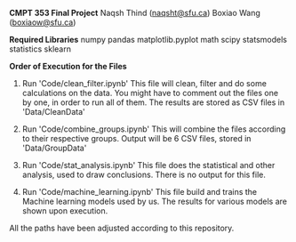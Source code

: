 **CMPT 353 Final Project**
Naqsh Thind (naqsht@sfu.ca)
Boxiao Wang (boxiaow@sfu.ca)


**Required Libraries**
    numpy
    pandas
    matplotlib.pyplot
    math
    scipy
    statsmodels
    statistics
    sklearn


**Order of Execution for the Files**
1) Run 'Code/clean_filter.ipynb'
    This file will clean, filter and do some calculations on the data.
    You might have to comment out the files one by one, in order to run all of them.
    The results are stored as CSV files in 'Data/CleanData'

2) Run 'Code/combine_groups.ipynb'
    This will combine the files according to their respective groups.
    Output will be 6 CSV files, stored in 'Data/GroupData'

3) Run 'Code/stat_analysis.ipynb'
    This file does the statistical and other analysis, used to draw conclusions.
    There is no output for this file.

4) Run 'Code/machine_learning.ipynb'
    This file build and trains the Machine learning models used by us.
    The results for various models are shown upon execution.


All the paths have been adjusted according to this repository.

